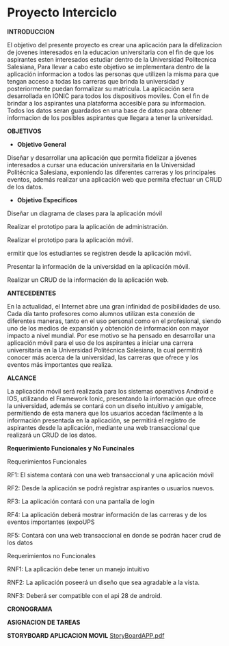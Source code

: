 # Proyecto Interciclo

**INTRODUCCION** 

El objetivo del presente proyecto es crear una aplicación para la difelizacion de jovenes interesados en la educacion universitaria con el fin de que los aspirantes esten interesados estudiar dentro de la Universidad Politecnica Salesiana, Para llevar a cabo este objetivo se implementara dentro de la aplicación informacion a todos las personas que utilizen la misma para que tengan acceso a todas las carreras que brinda la universidad y posteriormente puedan formalizar su matricula. La aplicación sera desarrollada en IONIC para todos los dispositivos moviles. Con el fin de brindar a los aspirantes una plataforma accesible para su informacion. Todos los datos seran guardados en una base de datos para obtener informacion de los posibles aspirantes que llegara a tener la universidad. 

**OBJETIVOS**

 * **Objetivo General**

Diseñar y desarrollar una aplicación que permita fidelizar a jóvenes interesados a cursar una  educación universitaria en la Universidad Politécnica Salesiana, exponiendo las diferentes carreras y los principales eventos, además realizar una aplicación web que permita efectuar un CRUD de los datos.

- **Objetivo Especificos** 

Diseñar un diagrama de clases para la aplicación móvil

Realizar el prototipo para la aplicación de administración.

Realizar el prototipo para la aplicación móvil.

ermitir que los estudiantes se registren desde la aplicación móvil.

Presentar la  información de la universidad en la aplicación móvil.

Realizar un CRUD de la información de la aplicación web.


**ANTECEDENTES**

En la actualidad, el Internet abre una gran infinidad de posibilidades de uso. Cada día tanto profesores como alumnos utilizan esta conexión de diferentes maneras, tanto en el uso personal como en el profesional, siendo uno de los medios de expansión y obtención de información con mayor impacto a nivel mundial.
Por ese motivo se ha pensado en desarrollar una aplicación móvil para el uso de los aspirantes a iniciar una carrera universitaria en la Universidad Politécnica Salesiana, la cual permitirá conocer más acerca de la universidad, las carreras que ofrece y los eventos más importantes que realiza.


**ALCANCE**

La aplicación móvil será realizada para los sistemas operativos Android e IOS, utilizando el Framework Ionic, presentando la información que ofrece la universidad, además se  contará con un diseño intuitivo y amigable, permitiendo de esta manera que los usuarios accedan fácilmente a la información presentada en la aplicación, se permitirá el registro de aspirantes desde la aplicación, mediante una web transaccional que realizará un CRUD de los datos.

**Requerimiento Funcionales y No Funcinales**

Requerimientos Funcionales

RF1: El sistema contará con una web transaccional y una aplicación móvil

RF2: Desde la aplicación se podrá registrar aspirantes o usuarios nuevos.

RF3: La aplicación contará con una pantalla de login

RF4: La aplicación deberá mostrar información de las carreras y de los eventos importantes (expoUPS

RF5: Contará con una web transaccional en donde se podrán hacer crud de los datos



Requerimientos no Funcionales

RNF1: La aplicación debe tener un manejo intuitivo

RNF2: La aplicación poseerá un diseño que sea agradable a la vista.

RNF3: Deberá ser compatible con el api 28 de android.

**CRONOGRAMA**

**ASIGNACION DE TAREAS**

**STORYBOARD APLICACION MOVIL**
[StoryBoardAPP.pdf](https://github.com/VeronicaG0907/ProyectoInterciclo/files/3234300/StoryBoardAPP.pdf)
